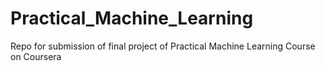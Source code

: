 # Practical_Machine_Learning
Repo for submission of final project of Practical Machine Learning Course on Coursera
